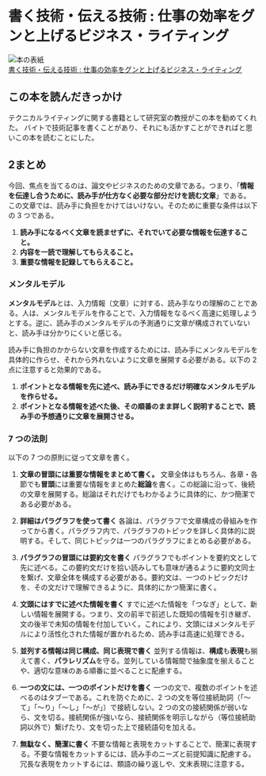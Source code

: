 # 書く技術・伝える技術 : 仕事の効率をグンと上げるビジネス・ライティング

<div class="text-center">
    <img src="/img/cover/9784866671482.jpg" alt="本の表紙" class="inline-block">
</div>

<div class="text-center">
    <a href="https://www.asa21.com/book/b661129.html" class="text-center">
        書く技術・伝える技術 : 仕事の効率をグンと上げるビジネス・ライティング
    </a>
</div>

## この本を読んだきっかけ

テクニカルライティングに関する書籍として研究室の教授がこの本を勧めてくれた。
バイトで技術記事を書くことがあり、それにも活かすことができればと思いこの本を読むことにした。

## 2まとめ

今回、焦点を当てるのは、論文やビジネスのための文章である。つまり、「**情報を伝達し合うために、読み手が仕方なく必要な部分だけを読む文章**」である。
この文章では、読み手に負担をかけてはいけない。そのために重要な条件は以下の 3 つである。

1. **読み手になるべく文章を読ませずに、それでいて必要な情報を伝達すること。**
2. **内容を一読で理解してもらえること。**
3. **重要な情報を記録してもらえること。**

### メンタルモデル

**メンタルモデル**とは、入力情報（文章）に対する、読み手なりの理解のことである。人は、メンタルモデルを作ることで、入力情報をなるべく高速に処理しようとする。逆に、読み手のメンタルモデルの予測通りに文章が構成されていないと、読み手は分かりにくいと感じる。

読み手に負担のかからない文章を作成するためには、読み手にメンタルモデルを具体的に作らせ、それから外れないように文章を展開する必要がある。以下の 2 点に注意すると効果的である。

1. **ポイントとなる情報を先に述べ、読み手にできるだけ明確なメンタルモデルを作らせる。**
2. **ポイントとなる情報を述べた後、その順番のまま詳しく説明することで、読み手の予想通りに文章を展開させる。**

### 7 つの法則

以下の 7 つの原則に従って文章を書く。

1. **文章の冒頭には重要な情報をまとめて書く。**
   文章全体はもちろん、各章・各節でも**冒頭**には重要な情報をまとめた**総論**を書く。この総論に沿って、後続の文章を展開する。総論はそれだけでもわかるように具体的に、かつ簡潔である必要がある。

2. **詳細はパラグラフを使って書く**
   各論は、パラグラフで文章構成の骨組みを作ってから書く。パラグラフ内で、パラグラフのトピックを詳しく具体的に説明する。そして、同じトピックは一つのパラグラフにまとめる必要がある。

3. **パラグラフの冒頭には要約文を書く**
   パラグラフでもポイントを要約文として先に述べる。この要約文だけを拾い読みしても意味が通るように要約文同士を繋げ、文章全体を構成する必要がある。要約文は、一つのトピックだけを、その文だけで理解できるように、具体的にかつ簡潔に書く。

4. **文頭にはすでに述べた情報を書く**
   すでに述べた情報を「つなぎ」として、新しい情報を展開する。つまり、文の前半で前述した既知の情報を引き継ぎ、文の後半で未知の情報を付加していく。これにより、文頭にはメンタルモデルにより活性化された情報が置かれるため、読み手は高速に処理できる。

5. **並列する情報は同じ構成、同じ表現で書く**
   並列する情報は、**構成**も**表現**も揃えて書く、**パラレリズム**を守る。並列している情報間で抽象度を揃えることや、適切な意味のある順番に並べることに配慮する。

6. **一つの文には、一つのポイントだけを書く**
   一つの文で、複数のポイントを述べるのはタブーである。これを防ぐために、2 つの文を等位接続助詞（「〜て」「〜り」「〜し」「〜が」）で接続しない。2 つの文の接続関係が弱いなら、文を切る。接続関係が強いなら、接続関係を明示しながら（等位接続助詞以外で）繋げたり、文を切った上で接続語句を加える。

7. **無駄なく、簡潔に書く**
   不要な情報と表現をカットすることで、簡潔に表現する。不要な情報をカットするには、読み手のニーズと前提知識に配慮する。冗長な表現をカットするには、類語の繰り返しや、文末表現に注意する。
